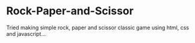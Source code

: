 # Rock-Paper-and-Scissor
Tried making simple rock, paper and scissor classic game using html, css and javascript...
